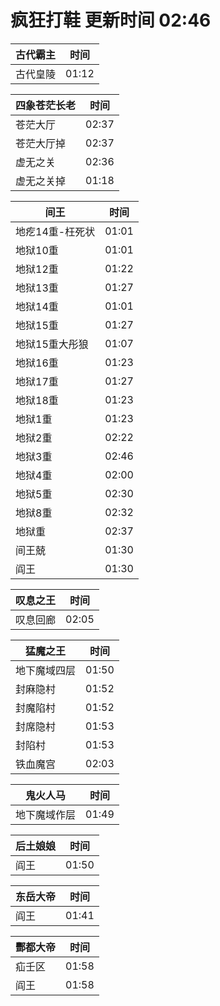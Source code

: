 # 疯狂打鞋 更新时间 02:46

| 古代霸主   | 时间    |
|--------|-------|
| 古代皇陵 | 01:12 |

| 四象苍茫长老   | 时间    |
|--------|-------|
| 苍茫大厅 | 02:37 |
| 苍茫大厅掉 | 02:37 |
| 虚无之关 | 02:36 |
| 虚无之关掉 | 01:18 |

| 间王   | 时间    |
|--------|-------|
| 地疙14重-枉死状 | 01:01 |
| 地狱10重 | 01:01 |
| 地狱12重 | 01:22 |
| 地狱13重 | 01:27 |
| 地狱14重 | 01:01 |
| 地狱15重 | 01:27 |
| 地狱15重大彤狼 | 01:07 |
| 地狱16重 | 01:23 |
| 地狱17重 | 01:27 |
| 地狱18重 | 01:23 |
| 地狱1重 | 01:23 |
| 地狱2重 | 02:22 |
| 地狱3重 | 02:46 |
| 地狱4重 | 02:00 |
| 地狱5重 | 02:30 |
| 地狱8重 | 02:32 |
| 地狱重 | 02:37 |
| 间王兢 | 01:30 |
| 阎王 | 01:30 |

| 叹息之王   | 时间    |
|--------|-------|
| 叹息回廊 | 02:05 |

| 猛魔之王   | 时间    |
|--------|-------|
| 地下魔域四层 | 01:50 |
| 封麻隐村 | 01:52 |
| 封魔陷村 | 01:52 |
| 封席隐村 | 01:53 |
| 封陷村 | 01:53 |
| 铁血魔宫 | 02:03 |

| 鬼火人马   | 时间    |
|--------|-------|
| 地下魔域作层 | 01:49 |

| 后土娘娘   | 时间    |
|--------|-------|
| 阎王 | 01:50 |

| 东岳大帝   | 时间    |
|--------|-------|
| 阎王 | 01:41 |

| 酆都大帝   | 时间    |
|--------|-------|
| 疝壬区 | 01:58 |
| 阎王 | 01:58 |
